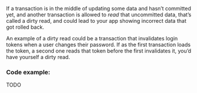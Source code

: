 If a transaction is in the middle of updating some data and hasn’t committed yet, and another transaction is allowed to _read_ that uncommitted data, that’s called a dirty read, and could lead to your app showing incorrect data that got rolled back.

An example of a dirty read could be a transaction that invalidates login tokens when a user changes their password. If as the first transaction loads the token, a second one reads that token before the first invalidates it, you’d have yourself a dirty read.

### Code example: 

TODO